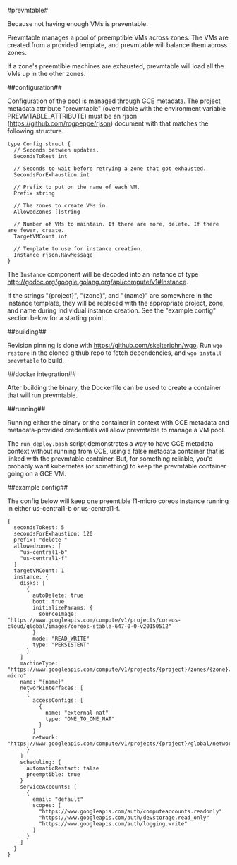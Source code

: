 #prevmtable#

Because not having enough VMs is preventable.

Prevmtable manages a pool of preemptible VMs across zones. The VMs are created from a provided template, and prevmtable will balance them across zones.

If a zone's preemtible machines are exhausted, prevmtable will load all the VMs up in the other zones.

##configuration##

Configuration of the pool is managed through GCE metadata. The project metadata attribute "prevmtable" (overridable with the environment variable PREVMTABLE_ATTRIBUTE) must be an rjson (https://github.com/rogpeppe/rjson) document with that matches the following structure.

    type Config struct {
      // Seconds between updates.
      SecondsToRest int

      // Seconds to wait before retrying a zone that got exhausted.
      SecondsForExhaustion int

      // Prefix to put on the name of each VM.
      Prefix string

      // The zones to create VMs in.
      AllowedZones []string

      // Number of VMs to maintain. If there are more, delete. If there are fewer, create.
      TargetVMCount int

      // Template to use for instance creation.
      Instance rjson.RawMessage
    }

The `Instance` component will be decoded into an instance of type http://godoc.org/google.golang.org/api/compute/v1#Instance.

If the strings "{project}", "{zone}", and "{name}" are somewhere in the instance template, they will be replaced with the appropriate project, zone, and name during individual instance creation. See the "example config" section below for a starting point.

##building##

Revision pinning is done with https://github.com/skelterjohn/wgo. Run `wgo restore` in the cloned github repo to fetch dependencies, and `wgo install prevmtable` to build.

##docker integration##

After building the binary, the Dockerfile can be used to create a container that will run prevmtable. 

##running##

Running either the binary or the container in context with GCE metadata and metadata-provided credentials will allow prevmtable to manage a VM pool.

The `run_deploy.bash` script demonstrates a way to have GCE metadata context without running from GCE, using a false metadata container that is linked with the prevmtable container. But, for something reliable, you'd probably want kubernetes (or something) to keep the prevmtable container going on a GCE VM.

##example config##

The config below will keep one preemtible f1-micro coreos instance running in either us-central1-b or us-central1-f.

    {
      secondsToRest: 5
      secondsForExhaustion: 120
      prefix: "delete-"
      allowedzones: [
        "us-central1-b"
        "us-central1-f"
      ]
      targetVMCount: 1
      instance: {
        disks: [
          {
            autoDelete: true
            boot: true
            initializeParams: {
              sourceImage: "https://www.googleapis.com/compute/v1/projects/coreos-cloud/global/images/coreos-stable-647-0-0-v20150512"
            }
            mode: "READ_WRITE"
            type: "PERSISTENT"
          }
        ]
        machineType: "https://www.googleapis.com/compute/v1/projects/{project}/zones/{zone}/machineTypes/f1-micro"
        name: "{name}"
        networkInterfaces: [
          {
            accessConfigs: [
              {
                name: "external-nat"
                type: "ONE_TO_ONE_NAT"
              }
            ]
            network: "https://www.googleapis.com/compute/v1/projects/{project}/global/networks/default"
          }
        ]
        scheduling: {
          automaticRestart: false
          preemptible: true
        }
        serviceAccounts: [
          {
            email: "default"
            scopes: [
              "https://www.googleapis.com/auth/computeaccounts.readonly"
              "https://www.googleapis.com/auth/devstorage.read_only"
              "https://www.googleapis.com/auth/logging.write"
            ]
          }
        ]
      }
    }
